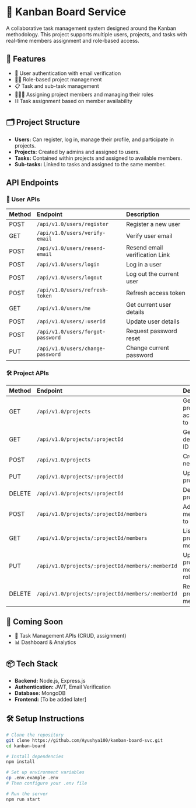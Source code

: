 # 🧩 Kanban Board Service
A collaborative task management system designed around the Kanban methodology. This project supports multiple users, projects, and tasks with real-time members assignment and role-based access.
## 🚀 Features
- 🔐 User authentication with email verification
- 🧑‍💼 Role-based project management
- 📋 Task and sub-task management
- 🧑‍🤝‍🧑 Assigning project members and managing their roles
- ⛓️ Task assignment based on member availability
## 🗂️ Project Structure
- **Users:** Can register, log in, manage their profile, and participate in projects.
- **Projects:** Created by admins and assigned to users.
- **Tasks:** Contained within projects and assigned to available members.
- **Sub-tasks:** Linked to tasks and assigned to the same member.
## API Endpoints
### 👤 User APIs
|  Method  |              Endpoint             |          Description           |
|:---------|:----------------------------------|:-------------------------------|
| POST     | `/api/v1.0/users/register`        | Register a new user            |
| GET      | `/api/v1.0/users/verify-email`    | Verify user email              |
| POST     | `/api/v1.0/users/resend-email`    | Resend email verification Link |
| POST     | `/api/v1.0/users/login`           | Log in a user                  |
| POST     | `/api/v1.0/users/logout`          | Log out the current user       |
| POST     | `/api/v1.0/users/refresh-token`   | Refresh access token           |
| GET      | `/api/v1.0/users/me`              | Get current user details       |
| POST     | `/api/v1.0/users/:userId`         | Update user details            |
| POST     | `/api/v1.0/users/forgot-password` | Request password reset         |
| PUT      | `/api/v1.0/users/change-password` | Change current password        |
### 🛠️ Project APIs
|  Method  |                        Endpoint                   |              Description            |
|:---------|:--------------------------------------------------|:------------------------------------|
| GET      | `/api/v1.0/projects`                              | Get all projects accessible to user |
| GET      | `/api/v1.0/projects/:projectId`                   | Get project details by ID           |
| POST     | `/api/v1.0/projects`                              | Create a new project                |
| PUT      | `/api/v1.0/projects/:projectId`                   | Update a project                    |
| DELETE   | `/api/v1.0/projects/:projectId`                   | Delete a project                    |
| POST     | `/api/v1.0/projects/:projectId/members`           | Add member(s) to a project          |
| GET      | `/api/v1.0/projects/:projectId/members`           | List all project members            |
| PUT      | `/api/v1.0/projects/:projectId/members/:memberId` | Update project member's role        |
| DELETE   | `/api/v1.0/projects/:projectId/members/:memberId` | Remove a project member             |
## 📌 Coming Soon
- 🧱 Task Management APIs (CRUD, assignment)
- 📊 Dashboard & Analytics
## 📦 Tech Stack
- **Backend:** Node.js, Express.js
- **Authentication:** JWT, Email Verification
- **Database:** MongoDB
- **Frontend:** [To be added later]
## 🛠️ Setup Instructions
```bash
# Clone the repository
git clone https://github.com/Ayushya100/kanban-board-svc.git
cd kanban-board

# Install dependencies
npm install

# Set up environment variables
cp .env.example .env
# Then configure your .env file

# Run the server
npm run start